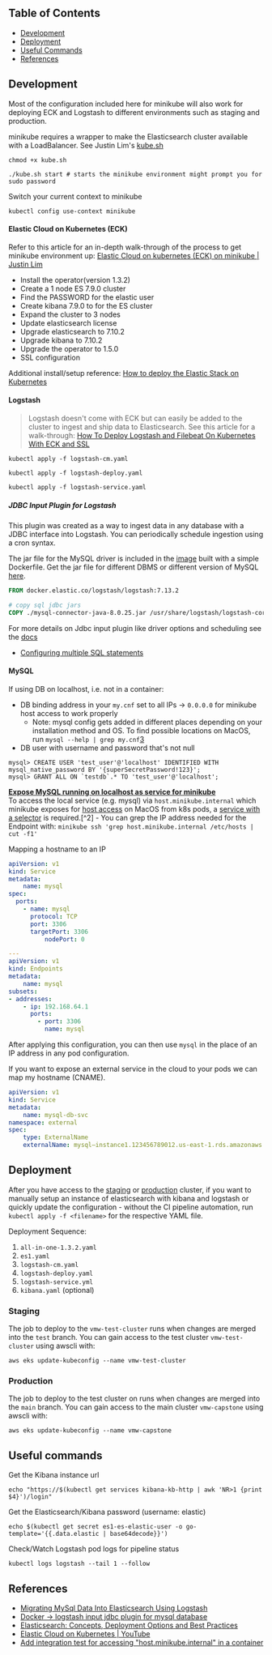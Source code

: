 ## Table of Contents

- [Development](#development)
- [Deployment](#deployment)
- [Useful Commands](#useful-commands)
- [References](#references)

## Development

Most of the configuration included here for minikube will also work for deploying ECK and Logstash to different environments such as staging and production.

minikube requires a wrapper to make the Elasticsearch cluster available with a LoadBalancer. See Justin Lim's [kube.sh](https://www.gooksu.com/2021/05/minikube-wrapper-kubernetes/)

```
chmod +x kube.sh
```

```
./kube.sh start # starts the minikube environment might prompt you for sudo password
```

Switch your current context to minikube

```
kubectl config use-context minikube
```

#### Elastic Cloud on Kubernetes (ECK)

Refer to this article for an in-depth walk-through of the process to get minikube environment up: [Elastic Cloud on kubernetes (ECK) on minikube | Justin Lim](https://www.gooksu.com/2021/05/elastic-cloud-on-kubernetes-eck-on-minikube/)

- Install the operator(version 1.3.2)
- Create a 1 node ES 7.9.0 cluster
- Find the PASSWORD for the elastic user
- Create kibana 7.9.0 to for the ES cluster
- Expand the cluster to 3 nodes
- Update elasticsearch license
- Upgrade elasticsearch to 7.10.2
- Upgrade kibana to 7.10.2
- Upgrade the operator to 1.5.0
- SSL configuration

Additional install/setup reference: [How to deploy the Elastic Stack on Kubernetes](https://raphaeldelio.medium.com/deploy-the-elastic-stack-in-kubernetes-with-the-elastic-cloud-on-kubernetes-eck-b51f667828f9)

#### Logstash

> Logstash doesn't come with ECK but can easily be added to the cluster to ingest and ship data to Elasticsearch. See this article for a walk-through: [How To Deploy Logstash and Filebeat On Kubernetes With ECK and SSL](https://raphaeldelio.medium.com/deploy-logstash-and-filebeat-on-kubernetes-with-eck-ssl-and-filebeat-d9f616737390)

```
kubectl apply -f logstash-cm.yaml
```

```
kubectl apply -f logstash-deploy.yaml
```

```
kubectl apply -f logstash-service.yaml
```

##### JDBC Input Plugin for Logstash

This plugin was created as a way to ingest data in any database with a JDBC interface into Logstash. You can periodically schedule ingestion using a cron syntax.

The jar file for the MySQL driver is included in the [image](dezrogers/logstash-mysql-jdbc:latest) built with a simple Dockerfile. Get the jar file for different DBMS or different version of MySQL [here](https://www.soapui.org/docs/jdbc/reference/jdbc-drivers/).

```Dockerfile
FROM docker.elastic.co/logstash/logstash:7.13.2

# copy sql jdbc jars
COPY ./mysql-connector-java-8.0.25.jar /usr/share/logstash/logstash-core/lib/jars/mysql-connector-java.jar
```

For more details on Jdbc input plugin like driver options and scheduling see the [docs](https://www.elastic.co/guide/en/logstash/current/plugins-inputs-jdbc.html)

- [Configuring multiple SQL statements](https://www.elastic.co/guide/en/logstash/current/plugins-inputs-jdbc.html#_configuring_multiple_sql_statements)

#### MySQL

If using DB on localhost, i.e. not in a container:

- DB binding address in your `my.cnf` set to all IPs -> `0.0.0.0` for minikube host access to work properly
  - Note: mysql config gets added in different places depending on your installation method and OS. To find possible locations on MacOS, run `mysql --help | grep my.cnf`[3]
- DB user with username and password that's not null

```
mysql> CREATE USER 'test_user'@'localhost' IDENTIFIED WITH mysql_native_password BY '{superSecretPassword!123}';
mysql> GRANT ALL ON `testdb`.* TO 'test_user'@'localhost';
```

[**Expose MySQL running on localhost as service for minikube**][4]  
To access the local service (e.g. mysql) via `host.minikube.internal` which minikube exposes for [host access][1] on MacOS from k8s pods, a [service with a selector](https://kubernetes.io/docs/concepts/services-networking/service/#services-without-selectors) is required.[^2] - You can grep the IP address needed for the Endpoint with: `minikube ssh 'grep host.minikube.internal /etc/hosts | cut -f1'`

Mapping a hostname to an IP

```yaml
apiVersion: v1
kind: Service
metadata:
	name: mysql
spec:
  ports:
    - name: mysql
      protocol: TCP
      port: 3306
      targetPort: 3306
		  nodePort: 0

---
apiVersion: v1
kind: Endpoints
metadata:
	name: mysql
subsets:
- addresses:
	- ip: 192.168.64.1
	  ports:
		- port: 3306
		  name: mysql
```

After applying this configuration, you can then use `mysql` in the place of an IP address in any pod configuration.

If you want to expose an external service in the cloud to your pods we can map my hostname (CNAME).

```yaml
apiVersion: v1
kind: Service
metadata:
	name: mysql-db-svc
namespace: external
spec:
	type: ExternalName
	externalName: mysql–instance1.123456789012.us-east-1.rds.amazonaws.com
```

## Deployment

After you have access to the [staging](#staging) or [production](#production) cluster, if you want to manually setup an instance of elasticsearch with kibana and logstash or quickly update the configuration - without the CI pipeline automation, run `kubectl apply -f <filename>` for the respective YAML file.

Deployment Sequence:

1. `all-in-one-1.3.2.yaml`
2. `es1.yaml`
3. `logstash-cm.yaml`
4. `logstash-deploy.yaml`
5. `logstash-service.yml`
6. `kibana.yaml` (optional)

### Staging

The job to deploy to the `vmw-test-cluster` runs when changes are merged into the `test` branch. You can gain access to the test cluster `vmw-test-cluster` using awscli with:

```
aws eks update-kubeconfig --name vmw-test-cluster
```

### Production

The job to deploy to the test cluster on runs when changes are merged into the `main` branch. You can gain access to the main cluster `vmw-capstone` using awscli with:

```
aws eks update-kubeconfig --name vmw-capstone
```

## Useful commands

Get the Kibana instance url

```
echo "https://$(kubectl get services kibana-kb-http | awk 'NR>1 {print $4}')/login"
```

Get the Elasticsearch/Kibana password (username: elastic)

```
echo $(kubectl get secret es1-es-elastic-user -o go-template='{{.data.elastic | base64decode}}')
```

Check/Watch Logstash pod logs for pipeline status

```
kubectl logs logstash --tail 1 --follow
```

## References

- [Migrating MySql Data Into Elasticsearch Using Logstash](https://qbox.io/blog/migrating-mysql-data-into-elasticsearch-using-logstash "Migrating MySql Data Into Elasticsearch Using Logstash")
- [Docker -> logstash input jdbc plugin for mysql database](https://github.com/dimMaryanto93/docker-logstash-input-jdbc)
- [Elasticsearch: Concepts, Deployment Options and Best Practices](https://cloud.netapp.com/blog/cvo-blg-elasticsearch-concepts-deployment-options-and-best-practices)
- [Elastic Cloud on Kubernetes | YouTube](https://youtu.be/WooqwWQv8UA?t=2024)
- [Add integration test for accessing "host.minikube.internal" in a container](https://github.com/kubernetes/minikube/issues/8439#issuecomment-799801736)

[1]: https://minikube.sigs.k8s.io/docs/handbook/host-access/
[2]: https://stackoverflow.com/questions/50952240/connect-to-local-database-from-inside-minikube-cluster
[3]: https://www.digitalocean.com/community/questions/how-to-allow-remote-mysql-database-connection
[4]: https://medium.com/@ManagedKube/kubernetes-access-external-services-e4fd643e5097
